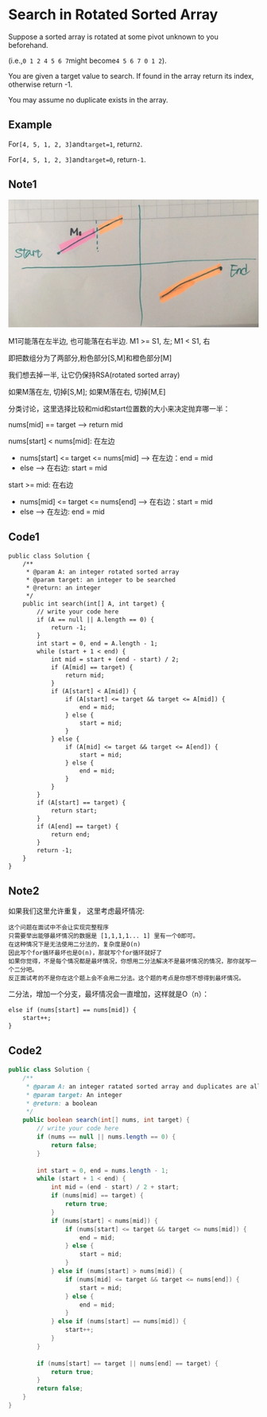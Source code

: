 # Search in Rotated Sorted Array

Suppose a sorted array is rotated at some pivot unknown to you beforehand.

(i.e.,`0 1 2 4 5 6 7`might become`4 5 6 7 0 1 2`).

You are given a target value to search. If found in the array return its index, otherwise return -1.

You may assume no duplicate exists in the array.

## Example

For`[4, 5, 1, 2, 3]`and`target=1`, return`2`.

For`[4, 5, 1, 2, 3]`and`target=0`, return`-1`.

## Note1

![](<../.gitbook/assets/rotatedSorted (1).png>)

M1可能落在左半边, 也可能落在右半边. M1 >= S1, 左; M1 < S1, 右

即把数组分为了两部分,粉色部分\[S,M]和橙色部分\[M]

我们想去掉一半, 让它仍保持RSA(rotated sorted array)

如果M落在左, 切掉\[S,M]; 如果M落在右, 切掉\[M,E]

分类讨论，这里选择比较和mid和start位置数的大小来决定抛弃哪一半：

nums\[mid] == target --> return mid

nums\[start] < nums\[mid]: 在左边

* nums\[start] <= target <= nums\[mid] --> 在左边：end = mid
* else --> 在右边: start = mid

start >= mid: 在右边

* nums\[mid] <= target <= nums\[end] --> 在右边：start = mid
* else --> 在左边: end = mid

## Code1

```
public class Solution {
    /**
     * @param A: an integer rotated sorted array
     * @param target: an integer to be searched
     * @return: an integer
     */
    public int search(int[] A, int target) {
        // write your code here
        if (A == null || A.length == 0) {
            return -1;
        }
        int start = 0, end = A.length - 1;
        while (start + 1 < end) {
            int mid = start + (end - start) / 2;
            if (A[mid] == target) {
                return mid;
            }
            if (A[start] < A[mid]) {
                if (A[start] <= target && target <= A[mid]) {
                    end = mid;
                } else {
                    start = mid;
                }
            } else {
                if (A[mid] <= target && target <= A[end]) {
                    start = mid;
                } else {
                    end = mid;
                }
            }
        }
        if (A[start] == target) {
            return start;
        }
        if (A[end] == target) {
            return end;
        }
        return -1;
    }
}
```

## Note2

如果我们这里允许重复， 这里考虑最坏情况:

```
这个问题在面试中不会让实现完整程序
只需要举出能够最坏情况的数据是 [1,1,1,1... 1] 里有一个0即可。
在这种情况下是无法使用二分法的，复杂度是O(n)
因此写个for循环最坏也是O(n)，那就写个for循环就好了
如果你觉得，不是每个情况都是最坏情况，你想用二分法解决不是最坏情况的情况，那你就写一个二分吧。
反正面试考的不是你在这个题上会不会用二分法。这个题的考点是你想不想得到最坏情况。
```

二分法，增加一个分支，最坏情况会一直增加，这样就是O（n）：

```
else if (nums[start] == nums[mid]) {
    start++;
}
```

## Code2

```java
public class Solution {
    /**
     * @param A: an integer ratated sorted array and duplicates are allowed
     * @param target: An integer
     * @return: a boolean 
     */
    public boolean search(int[] nums, int target) {
        // write your code here
        if (nums == null || nums.length == 0) {
            return false;
        }

        int start = 0, end = nums.length - 1;
        while (start + 1 < end) {
            int mid = (end - start) / 2 + start;
            if (nums[mid] == target) {
                return true;
            }
            if (nums[start] < nums[mid]) {
                if (nums[start] <= target && target <= nums[mid]) {
                    end = mid;
                } else {
                    start = mid;
                }
            } else if (nums[start] > nums[mid]) {
                if (nums[mid] <= target && target <= nums[end]) {
                    start = mid;
                } else {
                    end = mid;
                }
            } else if (nums[start] == nums[mid]) {
                start++;
            }
        }

        if (nums[start] == target || nums[end] == target) {
            return true;
        }
        return false;
    }
}
```
